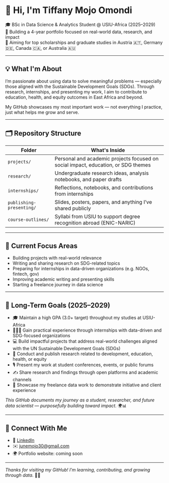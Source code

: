 # 👋 Hi, I'm Tiffany Mojo Omondi

🎓 BSc in Data Science & Analytics Student @ USIU-Africa (2025–2029)  
📌 Building a 4-year portfolio focused on real-world data, research, and impact  
🎯 Aiming for top scholarships and graduate studies in Austria 🇦🇹, Germany 🇩🇪, Canada 🇨🇦, or Australia 🇦🇺

---

## 💡 What I'm About  
I’m passionate about using data to solve meaningful problems — especially those aligned with the Sustainable Development Goals (SDGs). Through research, internships, and presenting my work, I aim to contribute to education, health, and equity outcomes in East Africa and beyond.

My GitHub showcases my most important work — not everything I practice, just what helps me grow and serve.

---

## 🗂️ Repository Structure

| Folder | What's Inside |
|--------|---------------|
| `projects/` | Personal and academic projects focused on social impact, education, or SDG themes |
| `research/` | Undergraduate research ideas, analysis notebooks, and paper drafts |
| `internships/` | Reflections, notebooks, and contributions from internships |
| `publishing-presenting/` | Slides, posters, papers, and anything I’ve shared publicly |
| `course-outlines/` | Syllabi from USIU to support degree recognition abroad (ENIC-NARIC) |

---

## 📌 Current Focus Areas
- Building projects with real-world relevance  
- Writing and sharing research on SDG-related topics  
- Preparing for internships in data-driven organizations (e.g. NGOs, fintech, gov)  
- Improving academic writing and presenting skills  
- Starting a freelance journey in data science

---

## 🎯 Long-Term Goals (2025–2029)

- 🎓 Maintain a high GPA (3.0+ target) throughout my studies at USIU-Africa  
- 👩🏽‍💼 Gain practical experience through internships with data-driven and SDG-focused organizations  
- 💻 Build impactful projects that address real-world challenges aligned with the UN Sustainable Development Goals (SDGs)  
- 🧪 Conduct and publish research related to development, education, health, or equity  
- 🎙️ Present my work at student conferences, events, or public forums  
- ✍️ Share research and findings through open platforms and academic channels  
- 🧰 Showcase my freelance data work to demonstrate initiative and client experience  

*This GitHub documents my journey as a student, researcher, and future data scientist — purposefully building toward impact.* 🌍📊

---

## 🤝 Connect With Me  
- 🔗 [LinkedIn](https://www.linkedin.com/in/tiffany-omondi-a28b40233/)  
- ✉️ junemojo30@gmail.com  
- 🌍 Portfolio website: coming soon  

---

*Thanks for visiting my GitHub! I’m learning, contributing, and growing through data.* 🌱✨
